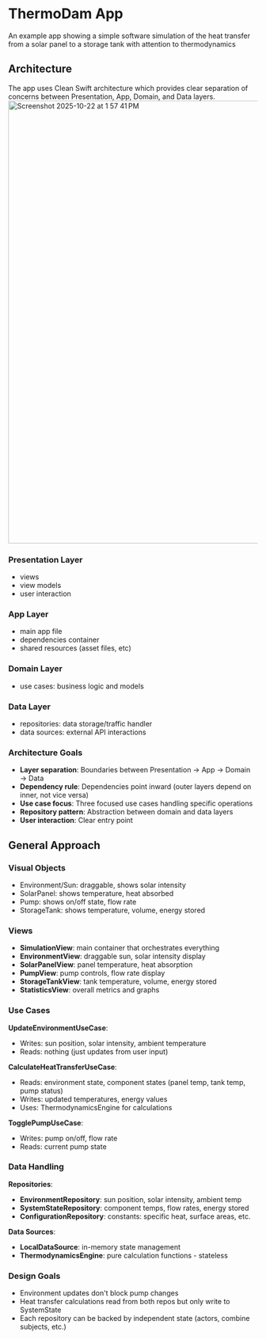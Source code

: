 # ThermoDam App

An example app showing a simple software simulation of the heat transfer from a solar panel to a storage tank with attention to thermodynamics

## Architecture
The app uses Clean Swift architecture which provides clear separation of concerns between Presentation, App, Domain, and Data layers.
<img width="1735" height="895" alt="Screenshot 2025-10-22 at 1 57 41 PM" src="https://github.com/user-attachments/assets/db50a6ba-a3ab-496d-bb9d-4ccfa5d033bb" />

### Presentation Layer
- views
- view models
- user interaction

### App Layer
- main app file
- dependencies container
- shared resources (asset files, etc)

### Domain Layer
- use cases: business logic and models

### Data Layer
- repositories: data storage/traffic handler
- data sources: external API interactions

### Architecture Goals
  - **Layer separation**: Boundaries between Presentation → App → Domain → Data
  - **Dependency rule**: Dependencies point inward (outer layers depend on inner, not vice versa)
  - **Use case focus**: Three focused use cases handling specific operations
  - **Repository pattern**: Abstraction between domain and data layers
  - **User interaction**: Clear entry point

## General Approach

### Visual Objects
- Environment/Sun: draggable, shows solar intensity
- SolarPanel: shows temperature, heat absorbed
- Pump: shows on/off state, flow rate
- StorageTank: shows temperature, volume, energy stored

### Views
- **SimulationView**: main container that orchestrates everything
- **EnvironmentView**: draggable sun, solar intensity display
- **SolarPanelView**: panel temperature, heat absorption
- **PumpView**: pump controls, flow rate display
- **StorageTankView**: tank temperature, volume, energy stored
- **StatisticsView**: overall metrics and graphs

### Use Cases
**UpdateEnvironmentUseCase**:
- Writes: sun position, solar intensity, ambient temperature
- Reads: nothing (just updates from user input)

**CalculateHeatTransferUseCase**:
- Reads: environment state, component states (panel temp, tank temp, pump status)
- Writes: updated temperatures, energy values
- Uses: ThermodynamicsEngine for calculations

**TogglePumpUseCase**:
- Writes: pump on/off, flow rate
- Reads: current pump state

### Data Handling
**Repositories**:
- **EnvironmentRepository**: sun position, solar intensity, ambient temp
- **SystemStateRepository**: component temps, flow rates, energy stored
- **ConfigurationRepository**: constants: specific heat, surface areas, etc.

**Data Sources**:
- **LocalDataSource**: in-memory state management
- **ThermodynamicsEngine**: pure calculation functions - stateless

### Design Goals
- Environment updates don't block pump changes
- Heat transfer calculations read from both repos but only write to SystemState
- Each repository can be backed by independent state (actors, combine subjects, etc.)


